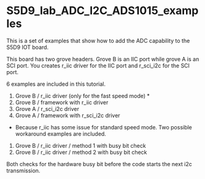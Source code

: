 # S5D9_lab_ADC_I2C_ADS1015_examples
This is a set of examples that show how to add the ADC capability to the S5D9 IOT board.

This board has two grove headers.  Grove B is an IIC port while grove A is an SCI port.   You creates r_iic driver for the IIC port and r_sci_i2c for the SCI port.  

6 examples are included in this tutorial.

1. Grove B / r_iic driver (only for the fast speed mode) *
2. Grove B / framework with r_iic driver
1. Grove A / r_sci_i2c driver
2. Grove A / framework with r_sci_i2c driver

* Because r_iic has some issue for standard speed mode. Two possible workaround examples are included.
1. Grove B / r_iic driver / method 1 with busy bit check
2. Grove B / r_iic driver / method 2 with busy bit check

Both checks for the hardware busy bit before the code starts the next i2c transmission.
